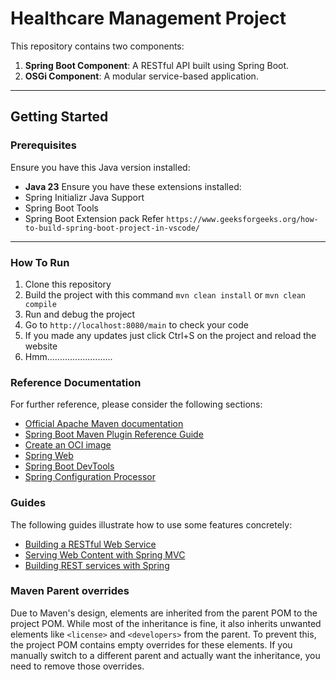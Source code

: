 # Healthcare Management Project

This repository contains two components:
1. **Spring Boot Component**: A RESTful API built using Spring Boot.
2. **OSGi Component**: A modular service-based application.

---

## **Getting Started**

### Prerequisites

Ensure you have this Java version installed:
- **Java 23** 
Ensure you have these extensions installed:
- Spring Initializr Java Support 
- Spring Boot Tools 
- Spring Boot Extension pack
Refer `https://www.geeksforgeeks.org/how-to-build-spring-boot-project-in-vscode/`

---

### How To Run
1. Clone this repository
2. Build the project with this command `mvn clean install` or `mvn clean compile`
3. Run and debug the project
4. Go to `http://localhost:8080/main` to check your code
5. If you made any updates just click Ctrl+S on the project and reload the website
6. Hmm..........................

### Reference Documentation
For further reference, please consider the following sections:

* [Official Apache Maven documentation](https://maven.apache.org/guides/index.html)
* [Spring Boot Maven Plugin Reference Guide](https://docs.spring.io/spring-boot/3.4.0/maven-plugin)
* [Create an OCI image](https://docs.spring.io/spring-boot/3.4.0/maven-plugin/build-image.html)
* [Spring Web](https://docs.spring.io/spring-boot/3.4.0/reference/web/servlet.html)
* [Spring Boot DevTools](https://docs.spring.io/spring-boot/3.4.0/reference/using/devtools.html)
* [Spring Configuration Processor](https://docs.spring.io/spring-boot/3.4.0/specification/configuration-metadata/annotation-processor.html)

### Guides
The following guides illustrate how to use some features concretely:

* [Building a RESTful Web Service](https://spring.io/guides/gs/rest-service/)
* [Serving Web Content with Spring MVC](https://spring.io/guides/gs/serving-web-content/)
* [Building REST services with Spring](https://spring.io/guides/tutorials/rest/)

### Maven Parent overrides

Due to Maven's design, elements are inherited from the parent POM to the project POM.
While most of the inheritance is fine, it also inherits unwanted elements like `<license>` and `<developers>` from the parent.
To prevent this, the project POM contains empty overrides for these elements.
If you manually switch to a different parent and actually want the inheritance, you need to remove those overrides.

